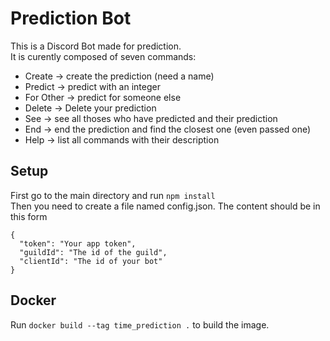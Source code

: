 # Prediction Bot
This is a Discord Bot made for prediction.<br>
It is curently composed of seven commands:<br>
  - Create -> create the prediction (need a name)
  - Predict -> predict with an integer
  - For Other -> predict for someone else
  - Delete -> Delete your prediction
  - See -> see all thoses who have predicted and their prediction
  - End -> end the prediction and find the closest one (even passed one)
  - Help -> list all commands with their description
  
## Setup
First go to the main directory and run `npm install`<br>
Then you need to create a file named config.json.
The content should be in this form
```
{
  "token": "Your app token",
  "guildId": "The id of the guild",
  "clientId": "The id of your bot"
}
```

## Docker
Run `docker build --tag time_prediction .` to build the image.